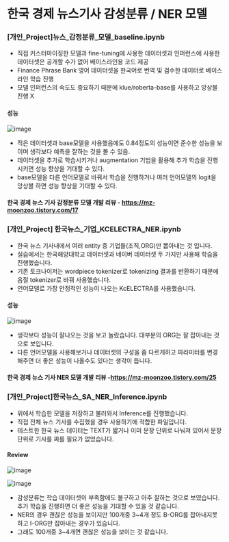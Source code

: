 # 한국 경제 뉴스기사 감성분류 / NER 모델

### [개인_Project]뉴스_감정분류_모델_baseline.ipynb

- 직접 커스터마이징한 모델과 fine-tuning에 사용한 데이터셋과 인퍼런스에 사용한 데이터셋은 공개할 수가 없어 베이스라인용 코드 제공
- Finance Phrase Bank 영어 데이터셋을 한국어로 번역 및 검수한 데이터로 베이스라인 학습 진행
- 모델 인퍼런스의 속도도 중요하기 때문에 klue/roberta-base를 사용하고 앙상블 진행 X

#### 성능
![image](https://user-images.githubusercontent.com/103553532/218941730-ecc95c1e-9f8e-4979-a1fc-978b3e135549.png)

- 적은 데이터셋과 base모델을 사용했음에도 0.84정도의 성능이면 준수한 성능을 보이며 생각보다 예측을 잘하는 것을 볼 수 있음.
- 데이터셋을 추가로 학습시키거나 augmentation 기법을 활용해 추가 학습을 진행시키면 성능 향상을 기대할 수 있다.
- base모델을 다른 언어모델로 바꿔서 학습을 진행하거나 여러 언어모델의 logit을 앙상블 하면 성능 향상을 기대할 수 있다.

#### 한국 경제 뉴스 기사 감정분류 모델 개발 리뷰 - https://mz-moonzoo.tistory.com/17

### [개인_Project] 한국뉴스_기업_KCELECTRA_NER.ipynb

- 한국 뉴스 기사내에서 여러 entity 중 기업들(조직,ORG)만 뽑아내는 것 입니다.
- 실습에서는 한국해양대학교 데이터셋과 네이버 데이터셋 두 가지만 사용해 학습을 진행했습니다.
- 기존 토크나이저는 wordpiece tokenizer로 tokenizing 결과를 반환하기 때문에 음절 tokenizer로 바꿔 사용했습니다.
- 언어모델로 가장 안정적인 성능이 나오는 KcELECTRA를 사용했습니다.

#### 성능
![image](https://user-images.githubusercontent.com/103553532/218941607-2ab9ddfc-7e4b-4c1a-8b9b-f926021073ac.png)

- 생각보다 성능이 잘나오는 것을 보고 놀랐습니다. 대부분의 ORG는 잘 잡아내는 것으로 보입니다.
- 다른 언어모델을 사용해보거나 데이터셋의 구성을 좀 다르게하고 파라미터를 변경해주면 더 좋은 성능이 나올수도 있다는 생각이 듭니다. 

#### 한국 경제 뉴스 기사 NER 모델 개발 리뷰 -https://mz-moonzoo.tistory.com/25

### [개인_Project]한국뉴스_SA_NER_Inference.ipynb

- 위에서 학습한 모델을 저장하고 불러와서 Inference를 진행했습니다.
- 직접 전체 뉴스 기사를 수집했을 경우 사용하기에 적합한 파일입니다.
- 테스트한 한국 뉴스 데이터는 TEXT가 짧거나 이미 문장 단위로 나눠져 있어서 문장 단위로 기사를 짜를 필요가 없었습니다.

#### Review
![image](https://user-images.githubusercontent.com/103553532/218951035-683a4431-66d4-40da-91a9-610d6fe3b426.png)

![image](https://user-images.githubusercontent.com/103553532/218951099-359e4bb2-1bf0-4343-94ae-87c4a54fe70b.png)

- 감성분류는 학습 데이터셋이 부족함에도 불구하고 아주 잘하는 것으로 보였습니다. 추가 학습을 진행하면 더 좋은 성능을 기대할 수 있을 것 같습니다.
- NER의 경우 괜찮은 성능을 보이지만 100개중 3~4개 정도 B-ORG를 잡아내지못하고 I-ORG만 잡아내는 경우가 있습니다.
- 그래도 100개중 3~4개면 괜찮은 성능을 보이는 것 같습니다.

